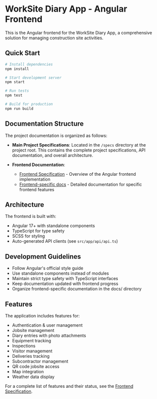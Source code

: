 # WorkSite Diary App - Angular Frontend

This is the Angular frontend for the WorkSite Diary App, a comprehensive solution for managing construction site activities.

## Quick Start

```bash
# Install dependencies
npm install

# Start development server
npm start

# Run tests
npm test

# Build for production
npm run build
```

## Documentation Structure

The project documentation is organized as follows:

- **Main Project Specifications**: Located in the `/specs` directory at the project root. This contains the complete project specifications, API documentation, and overall architecture.

- **Frontend Documentation**: 
  - [Frontend Specification](spec.md) - Overview of the Angular frontend implementation
  - [Frontend-specific docs](docs/) - Detailed documentation for specific frontend features

## Architecture

The frontend is built with:

- Angular 17+ with standalone components
- TypeScript for type safety
- SCSS for styling
- Auto-generated API clients (see `src/app/api/api.ts`)

## Development Guidelines

- Follow Angular's official style guide
- Use standalone components instead of modules
- Maintain strict type safety with TypeScript interfaces
- Keep documentation updated with frontend progress
- Organize frontend-specific documentation in the docs/ directory

## Features

The application includes features for:

- Authentication & user management
- Jobsite management
- Diary entries with photo attachments
- Equipment tracking
- Inspections
- Visitor management
- Deliveries tracking
- Subcontractor management
- QR code jobsite access
- Map integration
- Weather data display

For a complete list of features and their status, see the [Frontend Specification](spec.md). 
